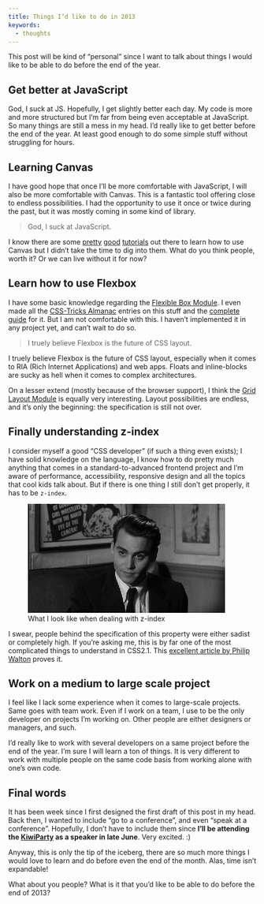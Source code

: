 ```yaml
---
title: Things I’d like to do in 2013
keywords:
  - thoughts
---
```


This post will be kind of “personal” since I want to talk about things I would like to be able to do before the end of the year.

## Get better at JavaScript

God, I suck at JS. Hopefully, I get slightly better each day. My code is more and more structured but I’m far from being even acceptable at JavaScript. So many things are still a mess in my head. I’d really like to get better before the end of the year. At least good enough to do some simple stuff without struggling for hours.

## Learning Canvas

I have good hope that once I’ll be more comfortable with JavaScript, I will also be more comfortable with Canvas. This is a fantastic tool offering close to endless possibilities. I had the opportunity to use it once or twice during the past, but it was mostly coming in some kind of library.

> God, I suck at JavaScript.

I know there are some [pretty](https://developer.mozilla.org/en-US/docs/HTML/Canvas/Tutorial) [good](https://www.canvasdemos.com/type/tutorials/) [tutorials](https://www.alsacreations.com/tuto/lire/1484-introduction.html) out there to learn how to use Canvas but I didn’t take the time to dig into them. What do you think people, worth it? Or we can live without it for now?

## Learn how to use Flexbox

I have some basic knowledge regarding the [Flexible Box Module](https://www.w3.org/TR/css3-flexbox/). I even made all the [CSS-Tricks Almanac](https://css-tricks.com/almanac/) entries on this stuff and the [complete guide](https://css-tricks.com/snippets/css/a-guide-to-flexbox/) for it. But I am not comfortable with this. I haven’t implemented it in any project yet, and can’t wait to do so.

> I truely believe Flexbox is the future of CSS layout.

I truely believe Flexbox is the future of CSS layout, especially when it comes to RIA (Rich Internet Applications) and web apps. Floats and inline-blocks are sucky as hell when it comes to complex architectures.

On a lesser extend (mostly because of the browser support), I think the [Grid Layout Module](/2013/04/04/future-of-css-layout-css-grid/) is equally very interesting. Layout possibilities are endless, and it’s only the beginning: the specification is still not over.

## Finally understanding z-index

I consider myself a good “CSS developer” (if such a thing even exists); I have solid knowledge on the language, I know how to do pretty much anything that comes in a standard-to-advanced frontend project and I’m aware of performance, accessibility, responsive design and all the topics that cool kids talk about. But if there is one thing I still don’t get properly, it has to be `z-index`.

<figure class="figure">
<img src="/assets/images/things-to-do-2013/z-index.gif" alt="">
<figcaption>What I look like when dealing with z-index</figcaption>
</figure>

I swear, people behind the specification of this property were either sadist or completely high. If you’re asking me, this is by far one of the most complicated things to understand in CSS2.1. This [excellent article by Philip Walton](https://philipwalton.com/articles/what-no-one-told-you-about-z-index/) proves it.

## Work on a medium to large scale project

I feel like I lack some experience when it comes to large-scale projects. Same goes with team work. Even if I work on a team, I use to be the only developer on projects I’m working on. Other people are either designers or managers, and such.

I’d really like to work with several developers on a same project before the end of the year. I’m sure I will learn a ton of things. It is very different to work with multiple people on the same code basis from working alone with one’s own code.

## Final words

It has been week since I first designed the first draft of this post in my head. Back then, I wanted to include “go to a conference”, and even “speak at a conference”. Hopefully, I don’t have to include them since **I’ll be attending the [KiwiParty](http://kiwiparty.fr/) as a speaker in late June**. Very excited. :)

Anyway, this is only the tip of the iceberg, there are so much more things I would love to learn and do before even the end of the month. Alas, time isn’t expandable!

What about you people? What is it that you’d like to be able to do before the end of 2013?
